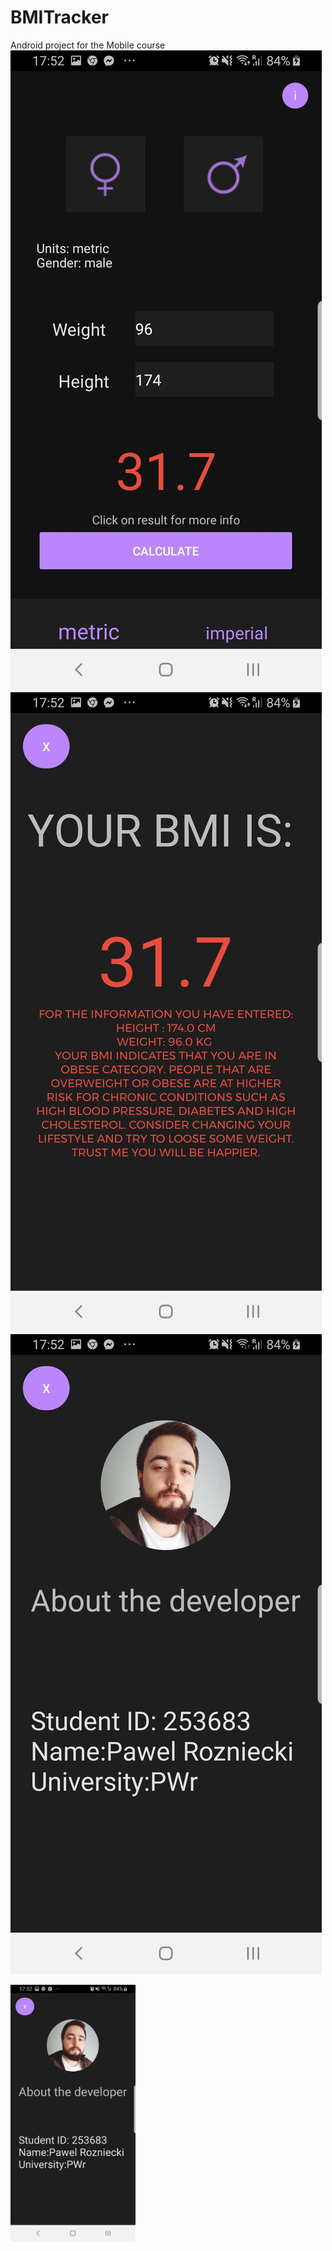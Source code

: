 # BMITracker
Android project for the Mobile course
![Screen1](https://github.com/PawelRozniecki/BMITracker/blob/master/screen1.jpg)
![Screen2](https://github.com/PawelRozniecki/BMITracker/blob/master/screen2.jpg)
![Screen3](https://github.com/PawelRozniecki/BMITracker/blob/master/screen3.jpg)

<img src="https://github.com/PawelRozniecki/BMITracker/blob/master/screen3.jpg" alt="drawing" width="200"/>
